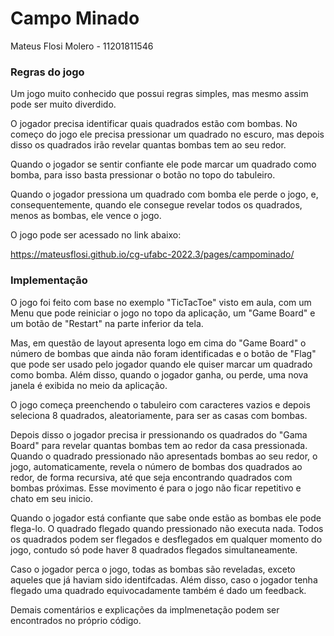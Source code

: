 # Campo Minado

Mateus Flosi Molero - 11201811546

### Regras do jogo

Um jogo muito conhecido que possui regras simples, mas mesmo assim pode ser muito diverdido.

O jogador precisa identificar quais quadrados estão com bombas. No começo do jogo ele precisa pressionar um quadrado no escuro, mas depois disso os quadrados irão revelar quantas bombas tem ao seu redor.

Quando o jogador se sentir confiante ele pode marcar um quadrado como bomba, para isso basta pressionar o botão no topo do tabuleiro.

Quando o jogador pressiona um quadrado com bomba ele perde o jogo, e, consequentemente, quando ele consegue revelar todos os quadrados, menos as bombas, ele vence o jogo.

O jogo pode ser acessado no link abaixo:

https://mateusflosi.github.io/cg-ufabc-2022.3/pages/campominado/

### Implementação

O jogo foi feito com base no exemplo "TicTacToe" visto em aula, com um Menu que pode reiniciar o jogo no topo da aplicação, um "Game Board" e um botão de "Restart" na parte inferior da tela.

Mas, em questão de layout apresenta logo em cima do "Game Board" o número de bombas que ainda não foram identificadas e o botão de "Flag" que pode ser usado pelo jogador quando ele quiser marcar um quadrado como bomba. Além disso, quando o jogador ganha, ou perde, uma nova janela é exibida no meio da aplicação.

O jogo começa preenchendo o tabuleiro com caracteres vazios e depois seleciona 8 quadrados, aleatoriamente, para ser as casas com bombas.

Depois disso o jogador precisa ir pressionando os quadrados do "Gama Board" para revelar quantas bombas tem ao redor da casa pressionada. Quando o quadrado pressionado não apresentads bombas ao seu redor, o jogo, automaticamente, revela o número de bombas dos quadrados ao redor, de forma recursiva, até que seja encontrando quadrados com bombas próximas. Esse movimento é para o jogo não ficar repetitivo e chato em seu inicio. 

Quando o jogador está confiante que sabe onde estão as bombas ele pode flega-lo. O quadrado flegado quando pressionado não executa nada. Todos os quadrados podem ser flegados e desflegados em qualquer momento do jogo, contudo só pode haver 8 quadrados flegados simultaneamente.

Caso o jogador perca o jogo, todas as bombas são reveladas, exceto aqueles que já haviam sido identifcadas. Além disso, caso o jogador tenha flegado uma quadrado equivocadamente também é dado um feedback.

Demais comentários e explicações da implmenetação podem ser encontrados no próprio código.
